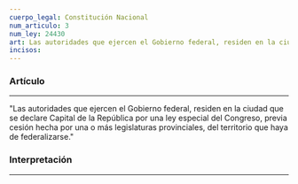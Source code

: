 ```yaml
---
cuerpo_legal: Constitución Nacional
num_articulo: 3
num_ley: 24430
art: Las autoridades que ejercen el Gobierno federal, residen en la ciudad que se declare Capital de la República por una ley especial del Congreso, previa cesión hecha por una o más legislaturas provinciales, del territorio que haya de federalizarse.
incisos:
---
```

### Artículo
---
"Las autoridades que ejercen el Gobierno federal, residen en la ciudad que se declare Capital de la República por una ley especial del Congreso, previa cesión hecha por una o más legislaturas provinciales, del territorio que haya de federalizarse."


### Interpretación
---
